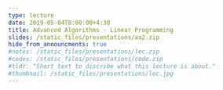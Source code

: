```yaml
---
type: lecture
date: 2019-05-04T8:00:00+4:30
title: Advanced Algorithms - Linear Programming
slides: /static_files/presentations/aa2.zip
hide_from_announcments: true
#notes: /static_files/presentations/lec.zip
#codes: /static_files/presentations/code.zip
#tldr: "Short text to discribe what this lecture is about."
#thumbnail: /static_files/presentations/lec.jpg
---
```

